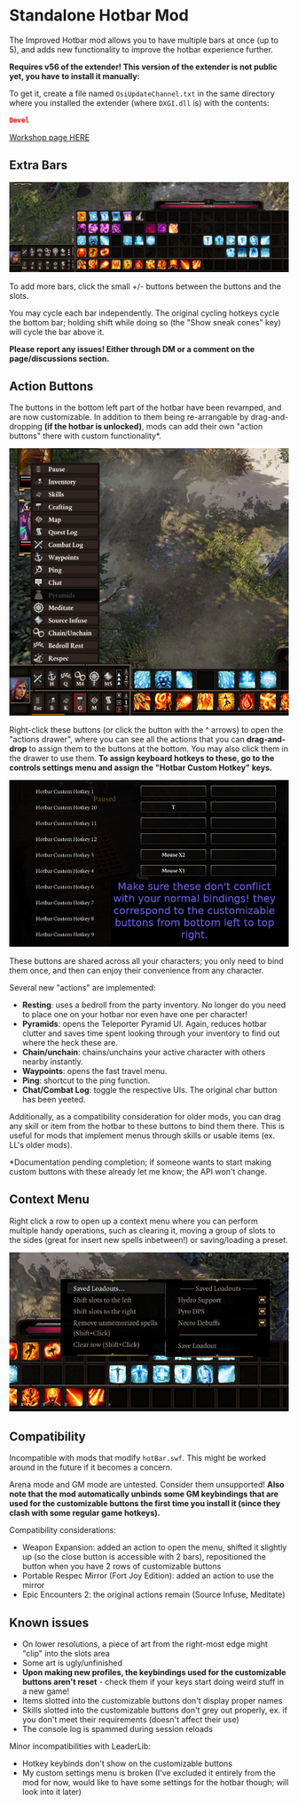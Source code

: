 # Standalone Hotbar Mod

The Improved Hotbar mod allows you to have multiple bars at once (up to 5), and adds new functionality to improve the hotbar experience further.

**Requires v56 of the extender! This version of the extender is not public yet, you have to install it manually:**

To get it, create a file named `OsiUpdateChannel.txt` in the same directory where you installed the extender (where `DXGI.dll` is) with the contents:
```json
Devel
```

[Workshop page HERE](https://steamcommunity.com/sharedfiles/filedetails/?id=2759281297)

## Extra Bars

![Extra bars.](img/hotbar/five_bars.png)

To add more bars, click the small +/- buttons between the buttons and the slots.

You may cycle each bar independently. The original cycling hotkeys cycle the bottom bar; holding shift while doing so (the "Show sneak cones" key) will cycle the bar above it.

**Please report any issues! Either through DM or a comment on the page/discussions section.**

## Action Buttons

The buttons in the bottom left part of the hotbar have been revamped, and are now customizable. In addition to them being re-arrangable by drag-and-dropping **(if the hotbar is unlocked)**, mods can add their own "action buttons" there with custom functionality*.

![Custom hotkeys.](img/hotbar/hotkeys.png)

Right-click these buttons (or click the button with the ^ arrows) to open the "actions drawer", where you can see all the actions that you can **drag-and-drop** to assign them to the buttons at the bottom. You may also click them in the drawer to use them. **To assign keyboard hotkeys to these, go to the controls settings menu and assign the "Hotbar Custom Hotkey" keys.**

![Assign/unbind these!](img/hotbar/bindings_warning.png)

These buttons are shared across all your characters; you only need to bind them once, and then can enjoy their convenience from any character.

Several new "actions" are implemented:

- **Resting**: uses a bedroll from the party inventory. No longer do you need to place one on your hotbar nor even have one per character!
- **Pyramids**: opens the Teleporter Pyramid UI. Again, reduces hotbar clutter and saves time spent looking through your inventory to find out where the heck these are.
- **Chain/unchain**: chains/unchains your active character with others nearby instantly.
- **Waypoints**: opens the fast travel menu.
- **Ping**: shortcut to the ping function.
- **Chat/Combat Log**: toggle the respective UIs. The original char button has been yeeted.

Additionally, as a compatibility consideration for older mods, you can drag any skill or item from the hotbar to these buttons to bind them there. This is useful for mods that implement menus through skills or usable items (ex. LL's older mods).

*Documentation pending completion; if someone wants to start making custom buttons with these already let me know; the API won't change.

## Context Menu

Right click a row to open up a context menu where you can perform multiple handy operations, such as clearing it, moving a group of slots to the sides (great for insert new spells inbetween!) or saving/loading a preset.

![Context menu.](img/hotbar/context_menu.png)

## Compatibility
Incompatible with mods that modify `hotBar.swf`. This might be worked around in the future if it becomes a concern.

Arena mode and GM mode are untested. Consider them unsupported! **Also note that the mod automatically unbinds some GM keybindings that are used for the customizable buttons the first time you install it (since they clash with some regular game hotkeys).**

Compatibility considerations:

- Weapon Expansion: added an action to open the menu, shifted it slightly up (so the close button is accessible with 2 bars), repositioned the button when you have 2 rows of customizable buttons
- Portable Respec Mirror (Fort Joy Edition): added an action to use the mirror
- Epic Encounters 2: the original actions remain (Source Infuse, Meditate)

## Known issues
- On lower resolutions, a piece of art from the right-most edge might "clip" into the slots area
- Some art is ugly/unfinished
- **Upon making new profiles, the keybindings used for the customizable buttons aren't reset** - check them if your keys start doing weird stuff in a new game!
- Items slotted into the customizable buttons don't display proper names
- Skills slotted into the customizable buttons don't grey out properly, ex. if you don't meet their requirements (doesn't affect their use)
- The console log is spammed during session reloads

Minor incompatibilities with LeaderLib:

- Hotkey keybinds don't show on the customizable buttons
- My custom settings menu is broken (I've excluded it entirely from the mod for now, would like to have some settings for the hotbar though; will look into it later)